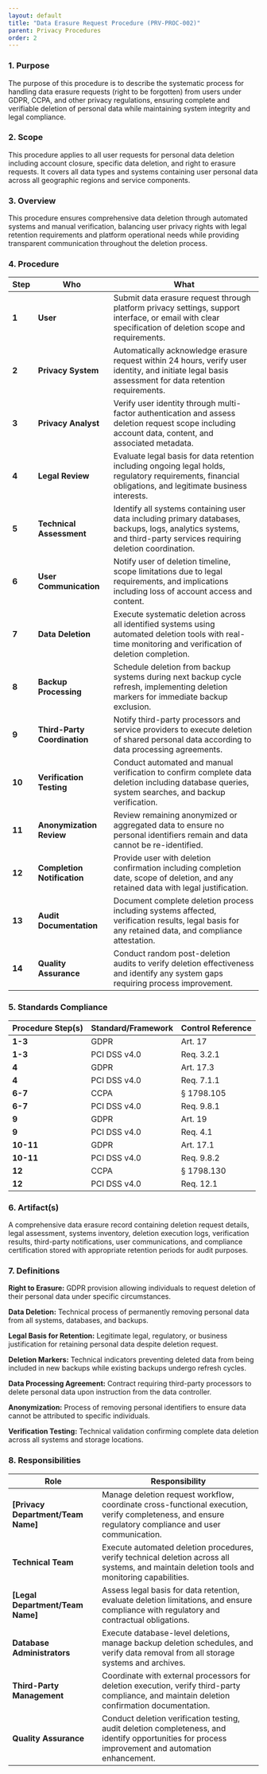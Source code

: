 ```yaml
---
layout: default
title: "Data Erasure Request Procedure (PRV-PROC-002)"
parent: Privacy Procedures
order: 2
---
```


### 1. Purpose

The purpose of this procedure is to describe the systematic process for handling data erasure requests (right to be forgotten) from users under GDPR, CCPA, and other privacy regulations, ensuring complete and verifiable deletion of personal data while maintaining system integrity and legal compliance.

### 2. Scope

This procedure applies to all user requests for personal data deletion including account closure, specific data deletion, and right to erasure requests. It covers all data types and systems containing user personal data across all geographic regions and service components.

### 3. Overview

This procedure ensures comprehensive data deletion through automated systems and manual verification, balancing user privacy rights with legal retention requirements and platform operational needs while providing transparent communication throughout the deletion process.

### 4. Procedure

| **Step** | **Who** | **What** |
| -------- | -------- | -------- |
| **1** | **User** | Submit data erasure request through platform privacy settings, support interface, or email with clear specification of deletion scope and requirements. |
| **2** | **Privacy System** | Automatically acknowledge erasure request within 24 hours, verify user identity, and initiate legal basis assessment for data retention requirements. |
| **3** | **Privacy Analyst** | Verify user identity through multi-factor authentication and assess deletion request scope including account data, content, and associated metadata. |
| **4** | **Legal Review** | Evaluate legal basis for data retention including ongoing legal holds, regulatory requirements, financial obligations, and legitimate business interests. |
| **5** | **Technical Assessment** | Identify all systems containing user data including primary databases, backups, logs, analytics systems, and third-party services requiring deletion coordination. |
| **6** | **User Communication** | Notify user of deletion timeline, scope limitations due to legal requirements, and implications including loss of account access and content. |
| **7** | **Data Deletion** | Execute systematic deletion across all identified systems using automated deletion tools with real-time monitoring and verification of deletion completion. |
| **8** | **Backup Processing** | Schedule deletion from backup systems during next backup cycle refresh, implementing deletion markers for immediate backup exclusion. |
| **9** | **Third-Party Coordination** | Notify third-party processors and service providers to execute deletion of shared personal data according to data processing agreements. |
| **10** | **Verification Testing** | Conduct automated and manual verification to confirm complete data deletion including database queries, system searches, and backup verification. |
| **11** | **Anonymization Review** | Review remaining anonymized or aggregated data to ensure no personal identifiers remain and data cannot be re-identified. |
| **12** | **Completion Notification** | Provide user with deletion confirmation including completion date, scope of deletion, and any retained data with legal justification. |
| **13** | **Audit Documentation** | Document complete deletion process including systems affected, verification results, legal basis for any retained data, and compliance attestation. |
| **14** | **Quality Assurance** | Conduct random post-deletion audits to verify deletion effectiveness and identify any system gaps requiring process improvement. |

### 5. Standards Compliance

| **Procedure Step(s)** | **Standard/Framework** | **Control Reference** |
| --------------------- | ---------------------- | --------------------- |
| **1-3** | GDPR | Art. 17 |
| **1-3** | PCI DSS v4.0 | Req. 3.2.1 |
| **4** | GDPR | Art. 17.3 |
| **4** | PCI DSS v4.0 | Req. 7.1.1 |
| **6-7** | CCPA | § 1798.105 |
| **6-7** | PCI DSS v4.0 | Req. 9.8.1 |
| **9** | GDPR | Art. 19 |
| **9** | PCI DSS v4.0 | Req. 4.1 |
| **10-11** | GDPR | Art. 17.1 |
| **10-11** | PCI DSS v4.0 | Req. 9.8.2 |
| **12** | CCPA | § 1798.130 |
| **12** | PCI DSS v4.0 | Req. 12.1 |

### 6. Artifact(s)

A comprehensive data erasure record containing deletion request details, legal assessment, systems inventory, deletion execution logs, verification results, third-party notifications, user communications, and compliance certification stored with appropriate retention periods for audit purposes.

### 7. Definitions

**Right to Erasure:** GDPR provision allowing individuals to request deletion of their personal data under specific circumstances.

**Data Deletion:** Technical process of permanently removing personal data from all systems, databases, and backups.

**Legal Basis for Retention:** Legitimate legal, regulatory, or business justification for retaining personal data despite deletion request.

**Deletion Markers:** Technical indicators preventing deleted data from being included in new backups while existing backups undergo refresh cycles.

**Data Processing Agreement:** Contract requiring third-party processors to delete personal data upon instruction from the data controller.

**Anonymization:** Process of removing personal identifiers to ensure data cannot be attributed to specific individuals.

**Verification Testing:** Technical validation confirming complete data deletion across all systems and storage locations.

### 8. Responsibilities

| **Role** | **Responsibility** |
| -------- | ------------------ |
| **[Privacy Department/Team Name]** | Manage deletion request workflow, coordinate cross-functional execution, verify completeness, and ensure regulatory compliance and user communication. |
| **Technical Team** | Execute automated deletion procedures, verify technical deletion across all systems, and maintain deletion tools and monitoring capabilities. |
| **[Legal Department/Team Name]** | Assess legal basis for data retention, evaluate deletion limitations, and ensure compliance with regulatory and contractual obligations. |
| **Database Administrators** | Execute database-level deletions, manage backup deletion schedules, and verify data removal from all storage systems and archives. |
| **Third-Party Management** | Coordinate with external processors for deletion execution, verify third-party compliance, and maintain deletion confirmation documentation. |
| **Quality Assurance** | Conduct deletion verification testing, audit deletion completeness, and identify opportunities for process improvement and automation enhancement. |
